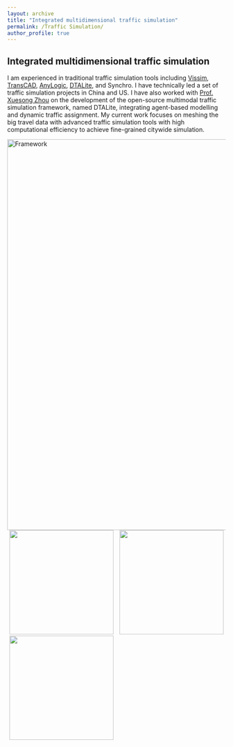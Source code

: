```yaml
---
layout: archive
title: "Integrated multidimensional traffic simulation"
permalink: /Traffic Simulation/
author_profile: true
---
```



## Integrated multidimensional traffic simulation
I am experienced in traditional traffic simulation tools including [Vissim](https://zhuanlan.zhihu.com/p/38350957), [TransCAD](https://zhuanlan.zhihu.com/p/61273834), [AnyLogic](https://zhuanlan.zhihu.com/p/66526593), [DTALite](https://zhuanlan.zhihu.com/p/152268601), and Synchro.
I have technically led a set of traffic simulation projects in China and US.
I have also worked with [Prof. Xuesong Zhou](https://isearch.asu.edu/profile/2182101) on the development of the open-source multimodal traffic simulation framework, named DTALite, integrating agent-based modelling and dynamic traffic assignment.
My current work focuses on meshing the big travel data with advanced traffic simulation tools with high computational efficiency to achieve fine-grained citywide simulation. 

<img src="https://songhuahu-umd.github.io/images/FF6.png" width="900" title='Framework'/>

<img src="https://songhuahu-umd.github.io/images/FF61.png" width="240" hspace="5"/> 
<img src="https://songhuahu-umd.github.io/images/FF62.jpg" width="240" hspace="5"/>
<img src="https://songhuahu-umd.github.io/images/FF63.png" width="240" hspace="5"/> 

